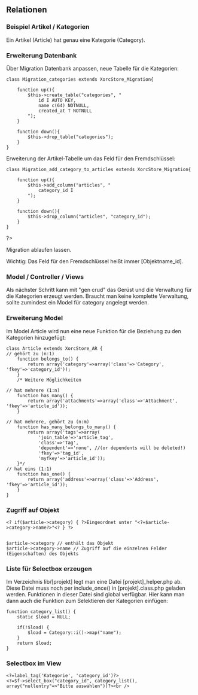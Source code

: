 ## Relationen
### Beispiel Artikel / Kategorien
Ein Artikel (Article) hat genau eine Kategorie (Category).
### Erweiterung Datenbank 
Über Migration Datenbank anpassen, neue Tabelle für die Kategorien:

	class Migration_categories extends XorcStore_Migration{

 		function up(){
			$this->create_table("categories", "
         		id I AUTO KEY,
         		name c(64) NOTNULL,
         		created_at T NOTNULL
			");
		}
   
		function down(){
			$this->drop_table("categories");
		}
	}

Erweiterung der Artikel-Tabelle um das Feld für den Fremdschlüssel:

	class Migration_add_category_to_articles extends XorcStore_Migration{
	
		function up(){
			$this->add_column("articles", "
				category_id I
			");
		}

		function down(){
			$this->drop_column("articles", "category_id");
		}
	}

?>

Migration ablaufen lassen.

Wichtig: Das Feld für den Fremdschlüssel heißt immer \[Objektname\_id\].

### Model / Controller / Views 

Als nächster Schritt kann mit "gen crud" das Gerüst und die Verwaltung für die Kategorien erzeugt werden.
Braucht man keine komplette Verwaltung, sollte zumindest ein Model für category angelegt werden.
### Erweiterung Model
Im Model Article wird nun eine neue Funktion für die Beziehung zu den Kategorien hinzugefügt:

	class Article extends XorcStore_AR {
	// gehört zu (n:1)
		function belongs_to() {		
			return array('category'=>array('class'=>'Category', 'fkey'=>'category_id'));
		}
		/* Weitere Möglichkeiten
	
	// hat mehrere (1:n)
		function has_many() {
			return array('attachments'=>array('class'=>'Attachment', 'fkey'=>'article_id'));		
		}
	
	// hat mehrere, gehört zu (n:m)
		function has_many_belongs_to_many() {
			return array('tags'=>array(
				'join_table'=>'article_tag',
				'class'=>'Tag',
				'dependent'=>'none', //(or dependents will be deleted!)
				'fkey'=>'tag_id',
				'myfkey'=>'article_id'));
		}*/
	// hat eins (1:1)	
		function has_one() {
			return array('address'=>array('class'=>'Address', 'fkey'=>'article_id'));		
		}
	}
	
### Zugriff auf Objekt

	<? if($article->category) { ?>Eingeordnet unter "<?=$article->category->name?>"<? } ?>


	$article->category // enthält das Objekt
	$article->category->name // Zugriff auf die einzelnen Felder (Eigenschaften) des Objekts

### Liste für Selectbox erzeugen
Im Verzeichnis lib/\[projekt\] legt man eine Datei \[projekt\]\_helper.php ab. Diese Datei muss noch per include\_once() in \[projekt\].class.php geladen werden. Funktionen in dieser Datei sind global verfügbar. Hier kann man dann auch die Funktion zum Selektieren der Kategorien einfügen:

	function category_list() {
		static $load = NULL;
	
		if(!$load) {
			$load = Category::i()->map("name");
		}
		return $load;
	}
### Selectbox im View

	<?=label_tag('Kategorie', 'category_id')?>
	<?=$f->select_box("category_id", category_list(), array("nullentry"=>"Bitte auswählen"))?><br />

